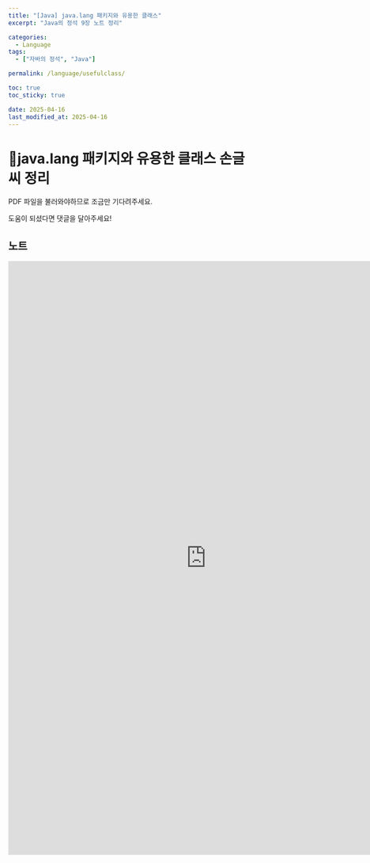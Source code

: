 ```yaml
---
title: "[Java] java.lang 패키지와 유용한 클래스"
excerpt: "Java의 정석 9장 노트 정리"

categories:
  - Language
tags:
  - ["자바의 정석", "Java"]

permalink: /language/usefulclass/

toc: true
toc_sticky: true

date: 2025-04-16
last_modified_at: 2025-04-16
---
```


# 📜java.lang 패키지와 유용한 클래스 손글씨 정리

PDF 파일을 불러와야하므로 조금만 기다려주세요.

도움이 되셨다면 댓글을 달아주세요!
## 노트
<iframe src="https://1drv.ms/b/c/d1ab106aee34610f/IQRzD8A6y87oR5Ht8KwzH0nmAbdYoTYiV2tgTONY5TqtxGg" width="800" height="1200" frameborder="0" scrolling="no"></iframe>